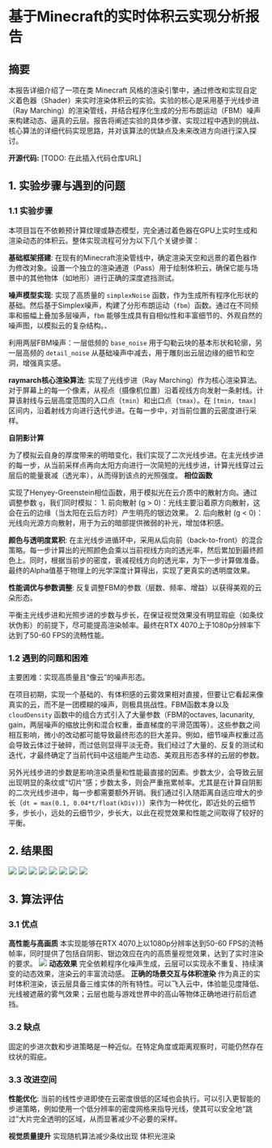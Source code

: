 # **基于Minecraft的实时体积云实现分析报告**

## 摘要

本报告详细介绍了一项在类 Minecraft 风格的渲染引擎中，通过修改和实现自定义着色器（Shader）来实时渲染体积云的实验。实验的核心是采用基于光线步进（Ray Marching）的渲染管线，并结合程序化生成的分形布朗运动（FBM）噪声来构建动态、逼真的云层。报告将阐述实验的具体步骤、实现过程中遇到的挑战、核心算法的详细代码实现思路，并对该算法的优缺点及未来改进方向进行深入探讨。

**开源代码:** [TODO: 在此插入代码仓库URL]

## 1. 实验步骤与遇到的问题

### 1.1 实验步骤

本项目旨在不依赖预计算纹理或静态模型，完全通过着色器在GPU上实时生成和渲染动态的体积云。整体实现流程可分为以下几个关键步骤：

**基础框架搭建**: 
 在现有的Minecraft渲染管线中，确定渲染天空和远景的着色器作为修改对象。设置一个独立的渲染通道（Pass）用于绘制体积云，确保它能与场景中的其他物体（如地形）进行正确的深度遮挡测试。

**噪声模型实现**:
实现了高质量的 `simplexNoise` 函数，作为生成所有程序化形状的基础。然后基于Simplex噪声，构建了分形布朗运动（`fbm`）函数。通过在不同频率和振幅上叠加多层噪声，`fbm` 能够生成具有自相似性和丰富细节的、外观自然的噪声图，以模拟云的复杂结构。、

利用两层FBM噪声：一层低频的 `base_noise` 用于勾勒云块的基本形状和轮廓，另一层高频的 `detail_noise` 从基础噪声中减去，用于雕刻出云层边缘的细节和空洞，增强真实感。



**raymarch核心渲染算法**:
实现了光线步进（Ray Marching）作为核心渲染算法。对于屏幕上的每一个像素，从视点（摄像机位置）沿着视线方向发射一条射线。计算该射线与云层高度范围的入口点（`tmin`）和出口点（`tmax`）。在 `[tmin, tmax]` 区间内，沿着射线方向进行迭代步进。在每一步中，对当前位置的云密度进行采样。


**自阴影计算**

为了模拟云自身的厚度带来的明暗变化，我们实现了二次光线步进。在主光线步进的每一步，从当前采样点再向太阳方向进行一次简短的光线步进，计算光线穿过云层后的能量衰减（透光率），从而得到该点的光照强度。
**相位函数**

实现了Henyey-Greenstein相位函数，用于模拟光在云介质中的散射方向。通过调整参数 `g`，我们同时模拟：
    1. 前向散射 (g > 0)：光线主要沿着原方向散射，这会在云的边缘（当太阳在云后方时）产生明亮的银边效果。
    2. 后向散射 (g < 0)：光线向光源方向散射，用于为云的暗部提供微弱的补光，增加体积感。

**颜色与透明度累积**: 在主光线步进循环中，采用从后向前（back-to-front）的混合策略。每一步计算出的光照颜色会乘以当前视线方向的透光率，然后累加到最终颜色上。同时，根据当前步的密度，衰减视线方向的透光率，为下一步计算做准备。最终的Alpha值基于物理上的光学深度计算得出，实现了更真实的透明度效果。

**性能调优与参数调整**:
反复调整FBM的参数（层数、频率、增益）以获得美观的云朵形态。

平衡主光线步进和光照步进的步数与步长，在保证视觉效果没有明显瑕疵（如条纹状伪影）的前提下，尽可能提高渲染帧率。最终在RTX 4070上于1080p分辨率下达到了50-60 FPS的流畅性能。

### 1.2 遇到的问题和困难

主要困难：实现高质量且“像云”的噪声形态。

在项目初期，实现一个基础的、有体积感的云雾效果相对直接，但要让它看起来像真实的云，而不是一团模糊的噪声，则极具挑战性。FBM函数本身以及 `cloudDensity` 函数中的组合方式引入了大量参数（FBM的octaves, lacunarity, gain，两层噪声的缩放比例和混合权重，垂直梯度的平滑范围等）。这些参数之间相互影响，微小的改动都可能导致最终形态的巨大差异。例如，细节噪声权重过高会导致云体过于破碎，而过低则显得平淡无奇。我们经过了大量的、反复的测试和迭代，才最终确定了当前代码中这组能产生动态、美观且形态多样的云层的参数。

另外光线步进的步数是影响渲染质量和性能最直接的因素。步数太少，会导致云层出现明显的条纹或“切片”感；步数太多，则会严重拖累帧率。尤其是在计算自阴影的二次光线步进中，每一步都需要额外开销。我们通过引入随距离自适应增大的步长（`dt = max(0.1, 0.04*t/float(kDiv))`）来作为一种优化，即近处的云细节多，步长小，远处的云细节少，步长大，以此在视觉效果和性能之间取得了较好的平衡。

## 2. 结果图

![](10.png)
![](1.png)
![](3.png)
![](5.png)
![](6.png)
![](2.png)
![](8.png)
![](9.png)

## 3. 算法评估

### 3.1 优点

**高性能与高画质**
本实现能够在RTX 4070上以1080p分辨率达到50-60 FPS的流畅帧率，同时提供了包括自阴影、银边效应在内的高质量视觉效果，达到了实时渲染的要求。
![](4.png)
**动态效果**
完全依赖程序化噪声生成，云层可以实现永不重复、持续演变的动态效果，渲染云的丰富流动感。
**正确的场景交互与体积渲染**
作为真正的实时体积渲染，该云层具备三维实体的所有特性。可以飞入云中，体验能见度降低、光线被遮蔽的雾气效果；云层也能与游戏世界中的高山等物体正确地进行前后遮挡。

### 3.2 缺点

固定的步进次数和步进策略是一种近似。在特定角度或距离观察时，可能仍然存在纹状的瑕疵。

### 3.3 改进空间

**性能优化**:
当前的线性步进即使在云密度很低的区域也会执行。可以引入更智能的步进策略，例如使用一个低分辨率的密度网格来指导光线，使其可以安全地“跳过”大片完全透明的区域，从而显著减少不必要的采样。

**视觉质量提升**
实现随机算法减少条纹出现
体积光渲染